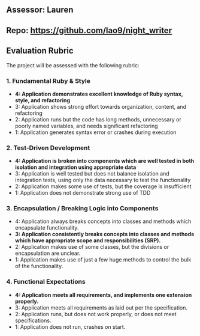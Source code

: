 ## Assessor: Lauren

## Repo: https://github.com/lao9/night_writer

## Evaluation Rubric

The project will be assessed with the following rubric:

### 1. Fundamental Ruby & Style

* **4:  Application demonstrates excellent knowledge of Ruby syntax, style, and refactoring**
* 3:  Application shows strong effort towards organization, content, and refactoring
* 2:  Application runs but the code has long methods, unnecessary or poorly named variables, and needs significant refactoring
* 1:  Application generates syntax error or crashes during execution

### 2. Test-Driven Development

* **4: Application is broken into components which are well tested in both isolation and integration using appropriate data**
* 3: Application is well tested but does not balance isolation and integration tests, using only the data necessary to test the functionality
* 2: Application makes some use of tests, but the coverage is insufficient
* 1: Application does not demonstrate strong use of TDD

### 3. Encapsulation / Breaking Logic into Components

* 4: Application always breaks concepts into classes and methods which encapsulate functionality.
* **3: Application consistently breaks concepts into classes and methods which have appropriate scope and responsibilities (SRP).**
* 2: Application makes use of some classes, but the divisions or encapsulation are unclear.
* 1: Application makes use of just a few huge methods to control the bulk of the functionality.

### 4. Functional Expectations

* **4: Application meets all requirements, and implements one extension properly.**
* 3: Application meets all requirements as laid out per the specification.
* 2: Application runs, but does not work properly, or does not meet specifications.
* 1: Application does not run, crashes on start.
